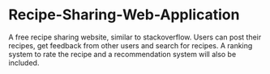 # Recipe-Sharing-Web-Application
A free recipe sharing website, similar to stackoverflow. Users can post their recipes, get feedback from other users and search for recipes. A ranking system to rate the recipe and a recommendation system will also be included.
